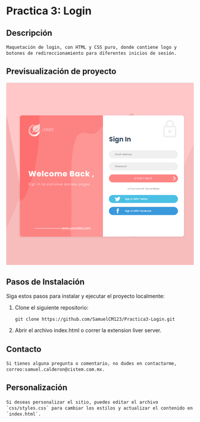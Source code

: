 # Practica 3: Login

## **Descripción**
    Maquetación de login, con HTML y CSS puro, donde contiene logo y botones de redireccionamiento para diferentes inicios de sesión.

## **Previsualización de proyecto**
![Previsualización](./assets/imagenProyecto.png)
## **Pasos de Instalación**

Siga estos pasos para instalar y ejecutar el proyecto localmente:

1. Clone el siguiente repositorio:

    ```proweshell
    git clone https://github.com/SamuelCM123/Practica3-Login.git
    ```

2. Abrir el archivo index.html o correr la extension liver server.

## Contacto
    Si tienes alguna pregunta o comentario, no dudes en contactarme, correo:samuel.calderon@cistem.com.mx.

## Personalización
    Si deseas personalizar el sitio, puedes editar el archivo `css/styles.css` para cambiar los estilos y actualizar el contenido en `index.html`.
